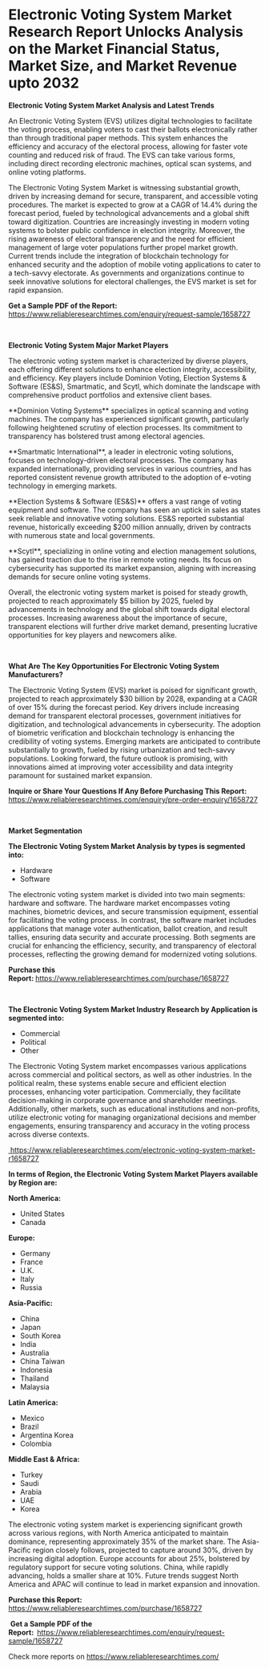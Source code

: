 <p><h1>Electronic Voting System Market Research Report Unlocks Analysis on the Market Financial Status, Market Size, and Market Revenue upto 2032</h1></p><p><strong>Electronic Voting System Market Analysis and Latest Trends</strong></p>
<p><p>An Electronic Voting System (EVS) utilizes digital technologies to facilitate the voting process, enabling voters to cast their ballots electronically rather than through traditional paper methods. This system enhances the efficiency and accuracy of the electoral process, allowing for faster vote counting and reduced risk of fraud. The EVS can take various forms, including direct recording electronic machines, optical scan systems, and online voting platforms.</p><p>The Electronic Voting System Market is witnessing substantial growth, driven by increasing demand for secure, transparent, and accessible voting procedures. The market is expected to grow at a CAGR of 14.4% during the forecast period, fueled by technological advancements and a global shift toward digitization. Countries are increasingly investing in modern voting systems to bolster public confidence in election integrity. Moreover, the rising awareness of electoral transparency and the need for efficient management of large voter populations further propel market growth. Current trends include the integration of blockchain technology for enhanced security and the adoption of mobile voting applications to cater to a tech-savvy electorate. As governments and organizations continue to seek innovative solutions for electoral challenges, the EVS market is set for rapid expansion.</p></p>
<p><strong>Get a Sample PDF of the Report:&nbsp;</strong> <a href="https://www.reliableresearchtimes.com/enquiry/request-sample/1658727?utm_campaign=3031&utm_medium=2&utm_source=Github&utm_content=ia&utm_term=23032025&utm_id=electronic-voting-system">https://www.reliableresearchtimes.com/enquiry/request-sample/1658727</a></p>
<p>&nbsp;</p>
<p><strong>Electronic Voting System Major Market Players</strong></p>
<p><p>The electronic voting system market is characterized by diverse players, each offering different solutions to enhance election integrity, accessibility, and efficiency. Key players include Dominion Voting, Election Systems & Software (ES&S), Smartmatic, and Scytl, which dominate the landscape with comprehensive product portfolios and extensive client bases.</p><p>**Dominion Voting Systems** specializes in optical scanning and voting machines. The company has experienced significant growth, particularly following heightened scrutiny of election processes. Its commitment to transparency has bolstered trust among electoral agencies.</p><p>**Smartmatic International**, a leader in electronic voting solutions, focuses on technology-driven electoral processes. The company has expanded internationally, providing services in various countries, and has reported consistent revenue growth attributed to the adoption of e-voting technology in emerging markets.</p><p>**Election Systems & Software (ES&S)** offers a vast range of voting equipment and software. The company has seen an uptick in sales as states seek reliable and innovative voting solutions. ES&S reported substantial revenue, historically exceeding $200 million annually, driven by contracts with numerous state and local governments.</p><p>**Scytl**, specializing in online voting and election management solutions, has gained traction due to the rise in remote voting needs. Its focus on cybersecurity has supported its market expansion, aligning with increasing demands for secure online voting systems.</p><p>Overall, the electronic voting system market is poised for steady growth, projected to reach approximately $5 billion by 2025, fueled by advancements in technology and the global shift towards digital electoral processes. Increasing awareness about the importance of secure, transparent elections will further drive market demand, presenting lucrative opportunities for key players and newcomers alike.</p></p>
<p>&nbsp;</p>
<p><strong>What Are The Key Opportunities For Electronic Voting System Manufacturers?</strong></p>
<p><p>The Electronic Voting System (EVS) market is poised for significant growth, projected to reach approximately $30 billion by 2028, expanding at a CAGR of over 15% during the forecast period. Key drivers include increasing demand for transparent electoral processes, government initiatives for digitization, and technological advancements in cybersecurity. The adoption of biometric verification and blockchain technology is enhancing the credibility of voting systems. Emerging markets are anticipated to contribute substantially to growth, fueled by rising urbanization and tech-savvy populations. Looking forward, the future outlook is promising, with innovations aimed at improving voter accessibility and data integrity paramount for sustained market expansion.</p></p>
<p><strong>Inquire or Share Your Questions If Any Before Purchasing This Report:</strong> <a href="https://www.reliableresearchtimes.com/enquiry/pre-order-enquiry/1658727?utm_campaign=3031&utm_medium=2&utm_source=Github&utm_content=ia&utm_term=23032025&utm_id=electronic-voting-system">https://www.reliableresearchtimes.com/enquiry/pre-order-enquiry/1658727</a></p>
<p>&nbsp;</p>
<p><strong>Market Segmentation</strong></p>
<p><strong>The Electronic Voting System Market Analysis by types is segmented into:</strong></p>
<p><ul><li>Hardware</li><li>Software</li></ul></p>
<p><p>The electronic voting system market is divided into two main segments: hardware and software. The hardware market encompasses voting machines, biometric devices, and secure transmission equipment, essential for facilitating the voting process. In contrast, the software market includes applications that manage voter authentication, ballot creation, and result tallies, ensuring data security and accurate processing. Both segments are crucial for enhancing the efficiency, security, and transparency of electoral processes, reflecting the growing demand for modernized voting solutions.</p></p>
<p><strong>Purchase this Report:&nbsp;</strong><a href="https://www.reliableresearchtimes.com/purchase/1658727?utm_campaign=3031&utm_medium=2&utm_source=Github&utm_content=ia&utm_term=23032025&utm_id=electronic-voting-system">https://www.reliableresearchtimes.com/purchase/1658727</a></p>
<p>&nbsp;</p>
<p><strong>The Electronic Voting System Market Industry Research by Application is segmented into:</strong></p>
<p><ul><li>Commercial</li><li>Political</li><li>Other</li></ul></p>
<p><p>The Electronic Voting System market encompasses various applications across commercial and political sectors, as well as other industries. In the political realm, these systems enable secure and efficient election processes, enhancing voter participation. Commercially, they facilitate decision-making in corporate governance and shareholder meetings. Additionally, other markets, such as educational institutions and non-profits, utilize electronic voting for managing organizational decisions and member engagements, ensuring transparency and accuracy in the voting process across diverse contexts.</p></p>
<p><a href="https://www.reliableresearchtimes.com/electronic-voting-system-market-r1658727?utm_campaign=3031&utm_medium=2&utm_source=Github&utm_content=ia&utm_term=23032025&utm_id=electronic-voting-system">&nbsp;https://www.reliableresearchtimes.com/electronic-voting-system-market-r1658727</a></p>
<p><strong>In terms of Region, the Electronic Voting System Market Players available by Region are:</strong></p>
<p>
    <p> <strong> North America: </strong>
        <ul>
            <li>United States</li>
            <li>Canada</li>
        </ul>
        </p> 
    <p> <strong> Europe: </strong>
        <ul>
            <li>Germany</li>
            <li>France</li>
            <li>U.K.</li>
            <li>Italy</li>
            <li>Russia</li>
        </ul>
        </p> 
    <p> <strong> Asia-Pacific: </strong>
        <ul>
            <li>China</li>
            <li>Japan</li>
            <li>South Korea</li>
            <li>India</li>
            <li>Australia</li>
            <li>China Taiwan</li>
            <li>Indonesia</li>
            <li>Thailand</li>
            <li>Malaysia</li>
        </ul>
        </p> 
    <p> <strong> Latin America: </strong>
        <ul>
            <li>Mexico</li>
            <li>Brazil</li>
            <li>Argentina Korea</li>
            <li>Colombia</li>
        </ul>
        </p> 
    <p> <strong> Middle East & Africa: </strong>
        <ul>
            <li>Turkey</li>
            <li>Saudi</li>
            <li>Arabia</li>
            <li>UAE</li>
            <li>Korea</li>
        </ul>
    </p>
    </p>
<p><p>The electronic voting system market is experiencing significant growth across various regions, with North America anticipated to maintain dominance, representing approximately 35% of the market share. The Asia-Pacific region closely follows, projected to capture around 30%, driven by increasing digital adoption. Europe accounts for about 25%, bolstered by regulatory support for secure voting solutions. China, while rapidly advancing, holds a smaller share at 10%. Future trends suggest North America and APAC will continue to lead in market expansion and innovation.</p></p>
<p><strong>Purchase this Report: </strong><a href="https://www.reliableresearchtimes.com/purchase/1658727?utm_campaign=3031&utm_medium=2&utm_source=Github&utm_content=ia&utm_term=23032025&utm_id=electronic-voting-system">https://www.reliableresearchtimes.com/purchase/1658727</a></p>
<p>&nbsp;<strong>Get a Sample PDF of the Report:&nbsp;&nbsp;</strong><a href="https://www.reliableresearchtimes.com/enquiry/request-sample/1658727?utm_campaign=3031&utm_medium=2&utm_source=Github&utm_content=ia&utm_term=23032025&utm_id=electronic-voting-system">https://www.reliableresearchtimes.com/enquiry/request-sample/1658727</a></p>
<p><strong></strong></p>
<p>Check more reports on <a href="https://www.reliableresearchtimes.com/?utm_campaign=3031&utm_medium=2&utm_source=Github&utm_content=ia&utm_term=23032025&utm_id=electronic-voting-system">https://www.reliableresearchtimes.com/</a></p>